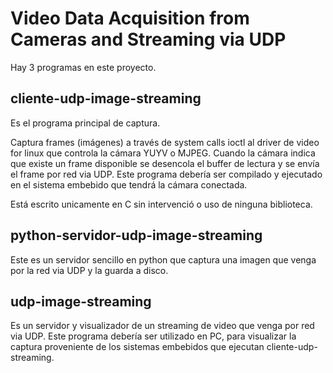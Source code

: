Video Data Acquisition from Cameras and Streaming via UDP
=========================================================

Hay 3 programas en este proyecto.

cliente-udp-image-streaming 
---------------------------
Es el programa principal de captura.

   Captura frames (imágenes) a través de system calls ioctl al driver 
   de video for linux que controla la cámara YUYV o MJPEG. Cuando la cámara 
   indica que existe un frame disponible se desencola el buffer de lectura
 y se envía el frame por red via UDP.
   Este programa debería ser compilado y ejecutado en el sistema embebido
   que tendrá la cámara conectada.

   Está escrito unicamente en C sin intervenció o uso de ninguna biblioteca.

   

python-servidor-udp-image-streaming 
-----------------------------------
Este es un servidor sencillo en python
    que captura una imagen que venga por la red via UDP y la guarda a disco.

udp-image-streaming
-------------------
Es un servidor y visualizador de un streaming de video
    que venga por red via UDP.
    Este programa debería ser utilizado en PC, para visualizar la captura
    proveniente de los sistemas embebidos que ejecutan cliente-udp-streaming.

